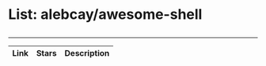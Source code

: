 # List: alebcay/awesome-shell 
 
## 
 
---
 
| Link  | Stars   | Description
| ------------- | ------------- | ------------- |
